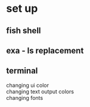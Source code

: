 # set up

## fish shell

## exa - ls replacement

## terminal

changing ui color  
changing text output colors  
changing fonts  

